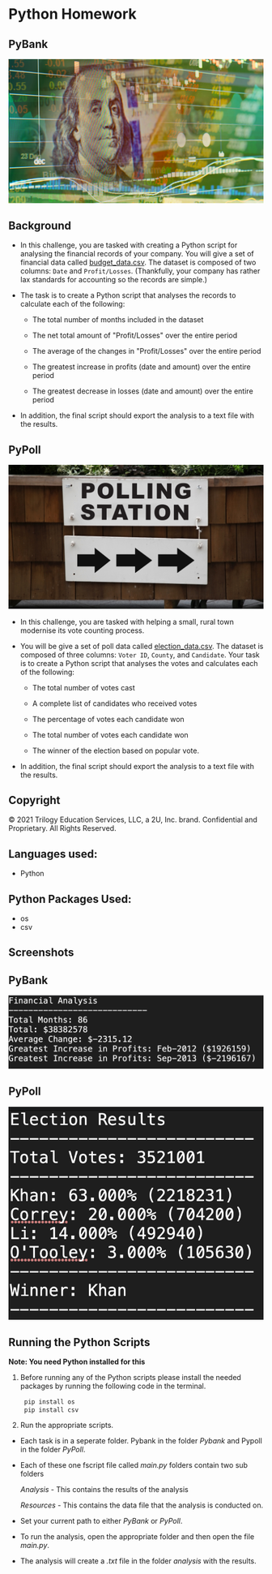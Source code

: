 # Python Homework 
## PyBank

![Revenue](Images/revenue-per-lead.png)
## **Background**
* In this challenge, you are tasked with creating a Python script for analysing the financial records of your company. You will give a set of financial data called [budget_data.csv](PyBank/Resources/budget_data.csv). The dataset is composed of two columns: `Date` and `Profit/Losses`. (Thankfully, your company has rather lax standards for accounting so the records are simple.)

* The task is to create a Python script that analyses the records to calculate each of the following:

  * The total number of months included in the dataset

  * The net total amount of "Profit/Losses" over the entire period

  * The average of the changes in "Profit/Losses" over the entire period

  * The greatest increase in profits (date and amount) over the entire period

  * The greatest decrease in losses (date and amount) over the entire period

* In addition, the final script should export the analysis to a text file with the results.

## PyPoll

![Vote Counting](Screenshots/Vote_counting.png)

* In this challenge, you are tasked with helping a small, rural town modernise its vote counting process.

* You will be give a set of poll data called [election_data.csv](PyPoll/Resources/election_data.csv). The dataset is composed of three columns: `Voter ID`, `County`, and `Candidate`. Your task is to create a Python script that analyses the votes and calculates each of the following:

  * The total number of votes cast

  * A complete list of candidates who received votes

  * The percentage of votes each candidate won

  * The total number of votes each candidate won

  * The winner of the election based on popular vote.

* In addition, the final script should export the analysis to a text file with the results.

## Copyright

© 2021 Trilogy Education Services, LLC, a 2U, Inc. brand. Confidential and Proprietary. All Rights Reserved.

## **Languages used**:
- Python

## **Python Packages Used**:
- os
- csv

## **Screenshots**
## **PyBank**
![PyBank Results](Screenshots/PyBank_Results.png)
## **PyPoll**
![PyPoll Results](Screenshots/PyPoll_Results.png)

## **Running the Python Scripts**
**Note: You need Python installed for this**
1. Before running any of the Python scripts please install the needed packages by running the following code in the terminal.
         
        pip install os
        pip install csv

2. Run the appropriate scripts.
  - Each task is in a seperate folder. Pybank in the folder *Pybank* and Pypoll in the folder *PyPoll*. 
  - Each of these one fscript file called *main.py* folders contain two sub folders
     
     *Analysis* - This contains the results of the analysis

     *Resources* - This contains the data file that the analysis is conducted on.

  - Set your current path to either *PyBank* or *PyPoll*.
  
  - To run the analysis, open the appropriate folder and then open the file *main.py*.
  
  - The analysis will create a *.txt* file in the folder *analysis* with the results. 
